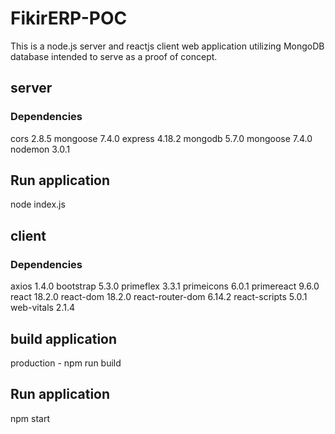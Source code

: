 # FikirERP-POC
This is a node.js server and reactjs client web application utilizing MongoDB database intended to serve as a proof of concept.

## server
### Dependencies
cors 2.8.5
mongoose 7.4.0
express 4.18.2
mongodb 5.7.0
mongoose 7.4.0
nodemon 3.0.1

## Run application

node index.js

## client
### Dependencies
axios 1.4.0 
bootstrap 5.3.0
primeflex 3.3.1 
primeicons 6.0.1 
primereact 9.6.0 
react 18.2.0 
react-dom 18.2.0 
react-router-dom 6.14.2 
react-scripts 5.0.1
web-vitals 2.1.4

## build application

production -
npm run build

## Run application

npm start


